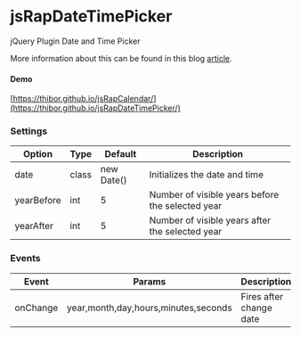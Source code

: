 # jsRapDateTimePicker
jQuery Plugin Date and Time Picker

More information about this can be found in this blog <a href="https://www.jqueryscript.net/time-clock/rap-date-time-picker.html">article</a>.

#### Demo

[https://thibor.github.io/jsRapCalendar/](https://thibor.github.io/jsRapDateTimePicker/) 

### Settings

Option | Type | Default | Description
------ | ---- | ------- | -----------
date | class | new Date() | Initializes the date and time
yearBefore | int | 5 | Number of visible years before the selected year
yearAfter | int | 5 | Number of visible years after the selected year

### Events

Event | Params | Description
------ | ---- | -------
onChange | year,month,day,hours,minutes,seconds | Fires after change date
